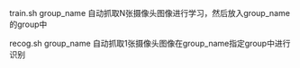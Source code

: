 train.sh group_name 自动抓取N张摄像头图像进行学习，然后放入group_name的group中


recog.sh group_name 自动抓取1张摄像头图像在group_name指定group中进行识别
